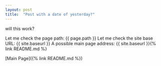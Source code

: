 ```yaml
---
layout: post
title:  "Post with a date of yesterday?"
---
```


will this work?

Let me check the page path: {{ page.path }}
Let me check the site base URL: {{ site.baseurl }}
A possible main page address: {{ site.baseurl }}{% link README.md %}


[Main Page]({% link README.md %})
